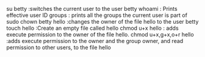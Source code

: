 su betty :switches the current user to the user betty
whoami : Prints effective user ID
groups : prints all the groups the current user is part of
sudo chown betty hello :changes the owner of the file hello to the user betty
touch hello :Create an empty file called hello
chmod u+x hello : adds execute permission to the owner of the file hello.
chmod u+x,g+x,o+r hello :adds execute permission to the owner and the group owner, and read permission to other users, to the file hello
